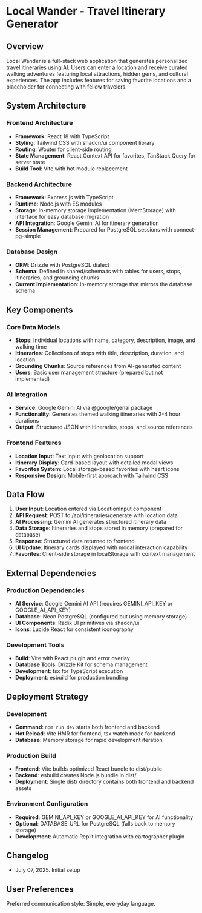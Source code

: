 # Local Wander - Travel Itinerary Generator

## Overview

Local Wander is a full-stack web application that generates personalized travel itineraries using AI. Users can enter a location and receive curated walking adventures featuring local attractions, hidden gems, and cultural experiences. The app includes features for saving favorite locations and a placeholder for connecting with fellow travelers.

## System Architecture

### Frontend Architecture
- **Framework**: React 18 with TypeScript
- **Styling**: Tailwind CSS with shadcn/ui component library
- **Routing**: Wouter for client-side routing
- **State Management**: React Context API for favorites, TanStack Query for server state
- **Build Tool**: Vite with hot module replacement

### Backend Architecture
- **Framework**: Express.js with TypeScript
- **Runtime**: Node.js with ES modules
- **Storage**: In-memory storage implementation (MemStorage) with interface for easy database migration
- **API Integration**: Google Gemini AI for itinerary generation
- **Session Management**: Prepared for PostgreSQL sessions with connect-pg-simple

### Database Design
- **ORM**: Drizzle with PostgreSQL dialect
- **Schema**: Defined in shared/schema.ts with tables for users, stops, itineraries, and grounding chunks
- **Current Implementation**: In-memory storage that mirrors the database schema

## Key Components

### Core Data Models
- **Stops**: Individual locations with name, category, description, image, and walking time
- **Itineraries**: Collections of stops with title, description, duration, and location
- **Grounding Chunks**: Source references from AI-generated content
- **Users**: Basic user management structure (prepared but not implemented)

### AI Integration
- **Service**: Google Gemini AI via @google/genai package
- **Functionality**: Generates themed walking itineraries with 2-4 hour durations
- **Output**: Structured JSON with itineraries, stops, and source references

### Frontend Features
- **Location Input**: Text input with geolocation support
- **Itinerary Display**: Card-based layout with detailed modal views
- **Favorites System**: Local storage-based favorites with heart icons
- **Responsive Design**: Mobile-first approach with Tailwind CSS

## Data Flow

1. **User Input**: Location entered via LocationInput component
2. **API Request**: POST to /api/itineraries/generate with location data
3. **AI Processing**: Gemini AI generates structured itinerary data
4. **Data Storage**: Itineraries and stops stored in memory (prepared for database)
5. **Response**: Structured data returned to frontend
6. **UI Update**: Itinerary cards displayed with modal interaction capability
7. **Favorites**: Client-side storage in localStorage with context management

## External Dependencies

### Production Dependencies
- **AI Service**: Google Gemini AI API (requires GEMINI_API_KEY or GOOGLE_AI_API_KEY)
- **Database**: Neon PostgreSQL (configured but using memory storage)
- **UI Components**: Radix UI primitives via shadcn/ui
- **Icons**: Lucide React for consistent iconography

### Development Tools
- **Build**: Vite with React plugin and error overlay
- **Database Tools**: Drizzle Kit for schema management
- **Development**: tsx for TypeScript execution
- **Deployment**: esbuild for production bundling

## Deployment Strategy

### Development
- **Command**: `npm run dev` starts both frontend and backend
- **Hot Reload**: Vite HMR for frontend, tsx watch mode for backend
- **Database**: Memory storage for rapid development iteration

### Production Build
- **Frontend**: Vite builds optimized React bundle to dist/public
- **Backend**: esbuild creates Node.js bundle in dist/
- **Deployment**: Single dist/ directory contains both frontend and backend assets

### Environment Configuration
- **Required**: GEMINI_API_KEY or GOOGLE_AI_API_KEY for AI functionality
- **Optional**: DATABASE_URL for PostgreSQL (falls back to memory storage)
- **Development**: Automatic Replit integration with cartographer plugin

## Changelog
- July 07, 2025. Initial setup

## User Preferences

Preferred communication style: Simple, everyday language.